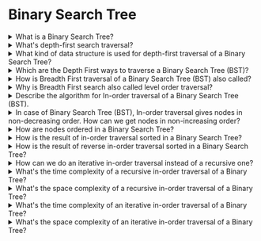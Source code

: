 # Binary Search Tree

<details>
  <summary>What is a Binary Search Tree?</summary>
  <br/>

  Is a node-based binary tree data structure which has the following properties:

  - The left subtree of a node contains only nodes with keys lesser than the node's key.
  - The right subtree of a node contains only nodes with keys greater than the node's key.
  - The left and right subtree each must also be a binary search tree.

  ![Binary Search Tree](https://upload.wikimedia.org/wikipedia/commons/thumb/d/da/Binary_search_tree.svg/1920px-Binary_search_tree.svg.png)

  The above properties of Binary Search Tree provide an ordering among keys so that the operations like search, minimum and maximum can be done fast. If there is no ordering, then we may have to compare every key to search a given key.

</details>
<details>
  <summary>What's depth-first search traversal?</summary>
  <br/>

  Searches referred as _depth-first_ search (DFS) deepen as much as possible on each child before going to the next sibling. For a binary tree, they are defined as access operations at each node, starting with the current node.

  ![Depth-first search of a BST](https://upload.wikimedia.org/wikipedia/commons/thumb/d/dc/Sorted_binary_tree_ALL.svg/1920px-Sorted_binary_tree_ALL.svg.png)

  Depth-first traversal of an example tree: pre-order (red): F, B, A, D, C, E, G, I, H; in-order (yellow): A, B, C, D, E, F, G, H, I; post-order (green): A, C, E, D, B, H, I, G, F.

</details>
<details>
  <summary>What kind of data structure is used for depth-first traversal of a Binary Search Tree?</summary>
  <br/>

  A stack.

</details>
<details>
  <summary>Which are the Depth First ways to traverse a Binary Search Tree (BST)?</summary>
  <br/>

  1. In-order
  2. Pre-order
  3. Post-order

</details>
<details>
  <summary>How is Breadth First traversal of a Binary Search Tree (BST) also called?</summary>
  <br/>

  Level Order Traversal

</details>
<details>
  <summary>Why is Breadth First search also called level order traversal?</summary>
  <br/>

  Because we visit every node on a level before going to a lower level. This search is referred to as _breadth-first search_ (BFS), as the search tree is broadened as much as possible on each depth before going to the next depth.

</details>
<details>
  <summary>Describe the algorithm for In-order traversal of a Binary Search Tree (BST).</summary>
  <br/>

  1. Traverse the left subtree by recursively calling then in-order function.
  2. Access the data part of the current node.
  3. Traverse the right subtree by recursively calling the in-order function.

</details>
<details>
  <summary>In case of Binary Search Tree (BST), In-order traversal gives nodes in non-decreasing order. How can we get nodes in non-increasing order?</summary>
  <br/>

  We can use a variation of In-order traversal where In-order traversal is reversed.

</details>
<details>
  <summary>How are nodes ordered in a Binary Search Tree?</summary>
  <br/>

  In a Binary Search Tree each node is ordered such that the key is greater than all keys in its left subtree and less than all keys in its right subtree.

</details>
<details>
  <summary>How is the result of in-order traversal sorted in a Binary Search Tree?</summary>
  <br/>

  In-order traversal returns the keys sorted in ascending order.

</details>
<details>
  <summary>How is the result of reverse in-order traversal sorted in a Binary Search Tree?</summary>
  <br/>

  Since in-order traversal returns the keys in ascending sorted order, if we reverse the in-order traversal, we get the results in descending order.

</details>
<details>
  <summary>How can we do an iterative in-order traversal instead of a recursive one?</summary>
  <br/>

  By using a stack.

</details>
<details>
  <summary>What's the time complexity of a recursive in-order traversal of a Binary Tree?</summary>
  <br/>

  `0(n)` because the recursive function is `T(n) = 2 * T(n/2) + 1`.

</details>
<details>
  <summary>What's the space complexity of a recursive in-order traversal of a Binary Tree?</summary>
  <br/>

  The worst case space required is O(n), and in the average case it's O(log n) where n is number of node.

</details>
<details>
  <summary>What's the time complexity of an iterative in-order traversal of a Binary Tree?</summary>
  <br/>

  `0(n)`.

</details>
<details>
  <summary>What's the space complexity of an iterative in-order traversal of a Binary Tree?</summary>
  <br/>

  `0(n)`.

</details>